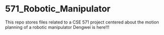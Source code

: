 # 571_Robotic_Manipulator
This repo stores files related to a CSE 571 project centered about the motion planning of a robotic manipulator 
Dengwei is here!!!